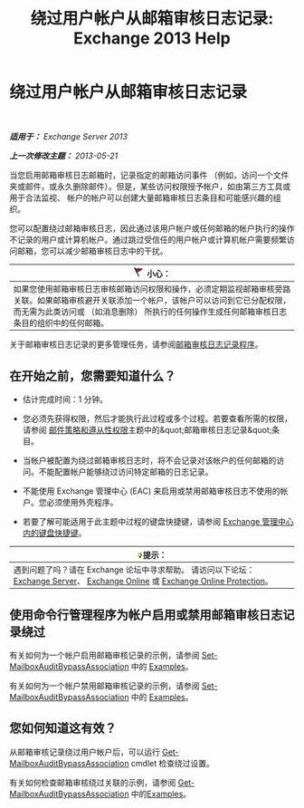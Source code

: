 ﻿---
title: '绕过用户帐户从邮箱审核日志记录: Exchange 2013 Help'
TOCTitle: 绕过用户帐户从邮箱审核日志记录
ms:assetid: 98a87071-fe31-4b67-beb8-a73799e54df2
ms:mtpsurl: https://technet.microsoft.com/zh-cn/library/Ff461934(v=EXCHG.150)
ms:contentKeyID: 50491108
ms.date: 05/21/2018
mtps_version: v=EXCHG.150
ms.translationtype: MT
---

# 绕过用户帐户从邮箱审核日志记录

 

_**适用于：** Exchange Server 2013_

_**上一次修改主题：** 2013-05-21_

当您启用邮箱审核日志邮箱时，记录指定的邮箱访问事件 （例如，访问一个文件夹或邮件，或永久删除邮件）。但是，某些访问权限授予帐户，如由第三方工具或用于合法监视、 帐户的帐户可以创建大量邮箱审核日志条目和可能感兴趣的组织。

您可以配置绕过邮箱审核日志，因此通过该用户帐户或任何邮箱的帐户执行的操作不记录的用户或计算机帐户。通过跳过受信任的用户帐户或计算机帐户需要频繁访问邮箱，您可以减少邮箱审核日志中的干扰。

<table>
<thead>
<tr class="header">
<th><img src="images/Dd876845.Caution(EXCHG.150).gif" title="小心" alt="小心" />小心：</th>
</tr>
</thead>
<tbody>
<tr class="odd">
<td>如果您使用邮箱审核日志审核邮箱访问权限和操作，必须定期监视邮箱审核旁路关联。如果邮箱审核避开关联添加一个帐户，该帐户可以访问到它已分配权限，而无需为此类访问或 （如消息删除） 所执行的任何操作生成任何邮箱审核日志条目的组织中的任何邮箱。</td>
</tr>
</tbody>
</table>


关于邮箱审核日志记录的更多管理任务，请参阅[邮箱审核日志记录程序](mailbox-audit-logging-procedures-exchange-2013-help.md)。

## 在开始之前，您需要知道什么？

  - 估计完成时间：1 分钟。

  - 您必须先获得权限，然后才能执行此过程或多个过程。若要查看所需的权限，请参阅 [邮件策略和遵从性权限](messaging-policy-and-compliance-permissions-exchange-2013-help.md)主题中的\&quot;邮箱审核日志记录\&quot;条目。

  - 当帐户被配置为绕过邮箱审核日志时，将不会记录对该帐户的任何邮箱的访问。不能配置帐户能够绕过访问特定邮箱的日志记录。

  - 不能使用 Exchange 管理中心 (EAC) 来启用或禁用邮箱审核日志不使用的帐户。您必须使用外壳程序。

  - 若要了解可能适用于此主题中过程的键盘快捷键，请参阅 [Exchange 管理中心内的键盘快捷键](keyboard-shortcuts-in-the-exchange-admin-center-exchange-online-protection-help.md)。

<table>
<thead>
<tr class="header">
<th><img src="images/Bb124558.tip(EXCHG.150).gif" title="提示" alt="提示" />提示：</th>
</tr>
</thead>
<tbody>
<tr class="odd">
<td>遇到问题了吗？请在 Exchange 论坛中寻求帮助。 请访问以下论坛：<a href="https://go.microsoft.com/fwlink/p/?linkid=60612">Exchange Server</a>、 <a href="https://go.microsoft.com/fwlink/p/?linkid=267542">Exchange Online</a> 或 <a href="https://go.microsoft.com/fwlink/p/?linkid=285351">Exchange Online Protection</a>。</td>
</tr>
</tbody>
</table>


## 使用命令行管理程序为帐户启用或禁用邮箱审核日志记录绕过

有关如何为一个帐户启用邮箱审核记录的示例，请参阅 [Set-MailboxAuditBypassAssociation](https://technet.microsoft.com/zh-cn/library/ff696758\(v=exchg.150\)) 中的 [Examples](https://technet.microsoft.com/zh-cn/ff696758\(exchg.150\)#examples)。

有关如何为一个帐户禁用邮箱审核记录的示例，请参阅 [Set-MailboxAuditBypassAssociation](https://technet.microsoft.com/zh-cn/library/ff696758\(v=exchg.150\)) 中的 [Examples](https://technet.microsoft.com/zh-cn/ff696758\(exchg.150\)#examples)。

## 您如何知道这有效？

从邮箱审核记录绕过用户帐户后，可以运行 [Get-MailboxAuditBypassAssociation](https://technet.microsoft.com/zh-cn/library/ff696741\(v=exchg.150\)) cmdlet 检查绕过设置。

有关如何检查邮箱审核绕过关联的示例，请参阅 [Get-MailboxAuditBypassAssociation](https://technet.microsoft.com/zh-cn/library/ff696741\(v=exchg.150\)) 中的[Examples](https://technet.microsoft.com/zh-cn/ff696741\(exchg.150\)#examples)。


